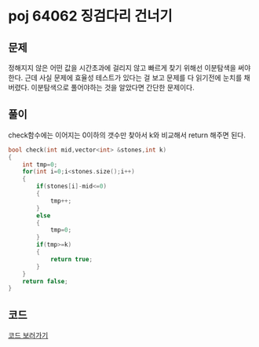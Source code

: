 # poj 64062 징검다리 건너기

## 문제
정해지지 않은 어떤 값을 시간초과에 걸리지 않고 빠르게 찾기 위해선 이분탐색을 써야한다.
근데 사실 문제에 효율성 테스트가 있다는 걸 보고 문제를 다 읽기전에 눈치를 채버렸다.
이분탐색으로 풀어야하는 것을 알았다면 간단한 문제이다.

## 풀이
check함수에는 이어지는 0이하의 갯수만 찾아서  k와 비교해서 return 해주면 된다.

```c++
bool check(int mid,vector<int> &stones,int k)
{
    int tmp=0;
    for(int i=0;i<stones.size();i++)
    {
        if(stones[i]-mid<=0)
        {
            tmp++;
        }
        else
        {
            tmp=0;
        }
        if(tmp>=k)
        {
            return true;
        }
    }
    return false;
}
```




## 코드
[코드 보러가기](./poj64062.cpp)
